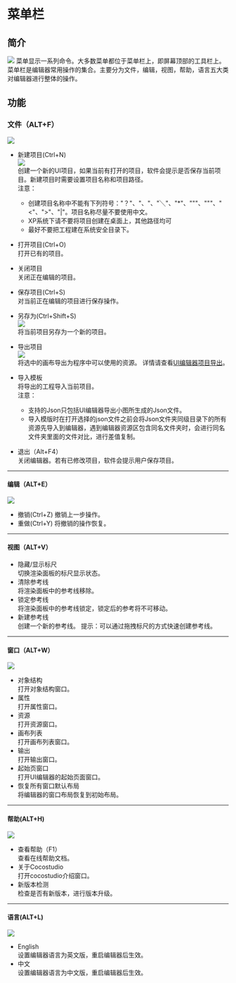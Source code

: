 # 菜单栏

## 简介

![](img/3-2-12-img-01.png)
菜单显示一系列命令。大多数菜单都位于菜单栏上，即屏幕顶部的工具栏上。
菜单栏是编辑器常用操作的集合。主要分为文件，编辑，视图，帮助，语言五大类对编辑器进行整体的操作。

## 功能

### 文件（ALT+F）

![](img/3-2-12-img-02.png)

- 新建项目(Ctrl+N)  
![](img/3-2-12-img-03.png)  
创建一个新的UI项目，如果当前有打开的项目，软件会提示是否保存当前项目。新建项目时需要设置项目名称和项目路径。   
注意：  
	- 创建项目名称中不能有下列符号："？"、"、"、"╲"、"*"、"""、"""、"<"、">"、"|"。项目名称尽量不要使用中文。
	- XP系统下请不要将项目创建在桌面上，其他路径均可
	- 最好不要把工程建在系统安全目录下。

- 打开项目(Ctrl+O)   
打开已有的项目。
-  关闭项目  
关闭正在编辑的项目。  
-  保存项目(Ctrl+S)   
对当前正在编辑的项目进行保存操作。 
- 另存为(Ctrl+Shift+S)   
![](img/3-2-12-img-04.png)   
将当前项目另存为一个新的项目。   
-  导出项目   
![](img/3-2-12-img-05.png)   
将选中的画布导出为程序中可以使用的资源。 详情请查看[UI编辑器项目导出](3-4UIEditor-Export.md)。   
-  导入模板   
将导出的工程导入当前项目。   
注意：  
	- 支持的Json只包括UI编辑器导出小图所生成的Json文件。  
	- 导入模版时在打开选择的json文件之前会将Json文件夹同级目录下的所有资源先导入到编辑器，遇到编辑器资源区包含同名文件夹时，会进行同名文件夹里面的文件对比，进行差值复制。
- 退出（Alt+F4）  
关闭编辑器。若有已修改项目，软件会提示用户保存项目。 

----------

#### 编辑（ALT+E）

![](img/3-2-12-img-07.png)

-  撤销(Ctrl+Z)
撤销上一步操作。
-  重做(Ctrl+Y)
将撤销的操作恢复。

----------

#### 视图（ALT+V）

-  隐藏/显示标尺    
切换渲染面板的标尺显示状态。
-  清除参考线    
将渲染面板中的参考线移除。
-  锁定参考线    
将渲染面板中的参考线锁定，锁定后的参考将不可移动。
-  新建参考线    
创建一个新的参考线。
提示：可以通过拖拽标尺的方式快速创建参考线。
----------
#### 窗口（ALT+W）  
![](img/3-2-12-img-08.png)
- 对象结构  
打开对象结构窗口。  
- 属性  
打开属性窗口。  
- 资源   
打开资源窗口。  
- 画布列表   
打开画布列表窗口。
- 输出   
打开输出窗口。
- 起始页窗口   
打开UI编辑器的起始页面窗口。
- 恢复所有窗口默认布局   
将编辑器的窗口布局恢复到初始布局。

----------

#### 帮助(ALT+H)

![](img/3-2-12-img-09.png)

- 查看帮助（F1）   
查看在线帮助文档。
- 关于Cocostudio   
打开cocostudio介绍窗口。
- 新版本检测   
检查是否有新版本，进行版本升级。

----------

#### 语言(ALT+L)

![](img/3-2-12-img-10.png)

- English    
设置编辑器语言为英文版，重启编辑器后生效。
- 中文    
设置编辑器语言为中文版，重启编辑器后生效。